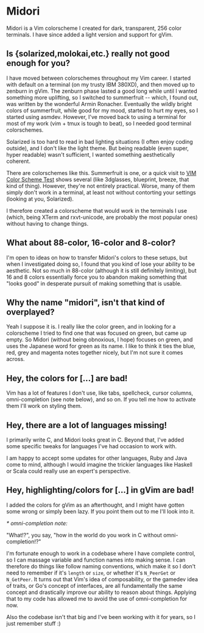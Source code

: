 # Midori

Midori is a Vim colorscheme I created for dark, transparent, 256 color
terminals.  I have since added a light version and support for gVim.

## Is {solarized,molokai,etc.} really not good enough for you?

I have moved between colorschemes throughout my Vim career.  I started with
default on a terminal (on my trusty IBM 380XD), and then moved up to zenburn in
gVim.  The zenburn phase lasted a good long while until I wanted something more
uplifting, so I switched to summerfruit -- which, I found out, was written by
the wonderful Armin Ronacher.  Eventually the wildly bright colors of
summerfruit, while good for my mood, started to hurt my eyes, so I started
using asmdev.  However, I've moved back to using a terminal for most of my work
(vim + tmux is tough to beat), so I needed good terminal colorschemes.

Solarized is too hard to read in bad lighting situations (I often enjoy coding
outside), and I don't like the light theme.  But being readable (even super,
hyper readable) wasn't sufficient, I wanted something aesthetically coherent.

There are colorschemes like this.  Summerfruit is one, or a quick visit to
[VIM Color Scheme Test](http://vimcolorschemetest.googlecode.com/svn/html/index-c.html)
shows several (like 3dglasses, blueprint, breeze, that kind of thing).
However, they're not entirely practical.  Worse, many of them simply don't work
in a terminal, at least not without contorting your settings (looking at you,
Solarized).

I therefore created a colorscheme that would work in the terminals I use
(which, being XTerm and rxvt-unicode, are probably the most popular ones)
without having to change things.

## What about 88-color, 16-color and 8-color?

I'm open to ideas on how to transfer Midori's colors to these setups, but when
I investigated doing so, I found that you kind of lose your ability to be
aesthetic.  Not so much in 88-color (although it is still definitely limiting),
but 16 and 8 colors essentially force you to abandon making something that
"looks good" in desperate pursuit of making something that is usable.

## Why the name "midori", isn't that kind of overplayed?

Yeah I suppose it is.  I really like the color green, and in looking for a
colorscheme I tried to find one that was focused on green, but came up empty.
So Midori (without being obnoxious, I hope) focuses on green, and uses the
Japanese word for green as its name.  I like to think it ties the blue, red,
grey and magenta notes together nicely, but I'm not sure it comes across.

## Hey, the colors for [...] are bad!

Vim has a lot of features I don't use, like tabs, spellcheck, cursor columns,
omni-completion (see note below), and so on.  If you tell me how to activate
them I'll work on styling them.

## Hey, there are a lot of languages missing!

I primarily write C, and Midori looks great in C.  Beyond that, I've added some
specific tweaks for languages I've had occasion to work with.

I am happy to accept some updates for other languages, Ruby and Java come to
mind, although I would imagine the trickier languages like Haskell or Scala
could really use an expert's perspective.

## Hey, highlighting/colors for [...] in gVim are bad!

I added the colors for gVim as an afterthought, and I might have gotten some
wrong or simply been lazy.  If you point them out to me I'll look into it.

_* omni-completion note:_

"What!?", you say, "how in the world do you work in C without
omni-completion!?"

I'm fortunate enough to work in a codebase where I have complete control, so I
can massage variable and function names into making sense.  I can therefore do
things like follow naming conventions, which make it so I don't need to
remember if it's `length` or `size`, or whether it's `N_PeerGet` or
`N_GetPeer`.  It turns out that Vim's idea of composability, or the gamedev
idea of traits, or Go's concept of interfaces, are all fundamentally the same
concept and drastically improve our ability to reason about things.  Applying
that to my code has allowed me to avoid the use of omni-completion for now.

Also the codebase isn't that big and I've been working with it for years, so I
just remember stuff :)

